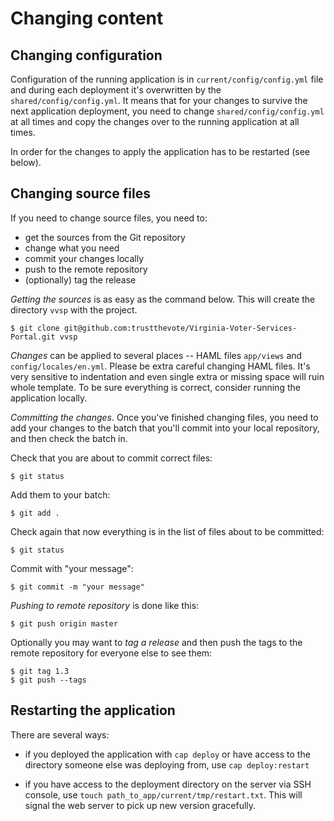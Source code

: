 Changing content
================


Changing configuration
----------------------

Configuration of the running application is in `current/config/config.yml` file and
during each deployment it's overwritten by the
`shared/config/config.yml`. It means that for your changes to survive
the next application deployment, you need to change
`shared/config/config.yml` at all times and copy the changes over to the
running application at all times.

In order for the changes to apply the application has to be restarted
(see below).


Changing source files
---------------------

If you need to change source files, you need to:

* get the sources from the Git repository
* change what you need
* commit your changes locally
* push to the remote repository
* (optionally) tag the release

*Getting the sources* is as easy as the command below. This will create
the directory `vvsp` with the project.

    $ git clone git@github.com:trustthevote/Virginia-Voter-Services-Portal.git vvsp

*Changes* can be applied to several places -- HAML files `app/views` and
`config/locales/en.yml`. Please be extra careful changing HAML files.
It's very sensitive to indentation and even single extra or missing
space will ruin whole template. To be sure everything is correct,
consider running the application locally.

*Committing the changes*. Once you've finished changing files, you need
to add your changes to the batch that you'll commit into your local
repository, and then check the batch in.

Check that you are about to commit correct files:

    $ git status

Add them to your batch:

    $ git add .

Check again that now everything is in the list of files about to be
committed:

    $ git status

Commit with "your message":

    $ git commit -m "your message"

*Pushing to remote repository* is done like this:

    $ git push origin master

Optionally you may want to *tag a release* and then push the tags to the
remote repository for everyone else to see them:

    $ git tag 1.3
    $ git push --tags



Restarting the application
--------------------------

There are several ways:

* if you deployed the application with `cap deploy` or have access to
  the directory someone else was deploying from, use `cap deploy:restart`

* if you have access to the deployment directory on the server via SSH
  console, use `touch path_to_app/current/tmp/restart.txt`. This will
  signal the web server to pick up new version gracefully.

